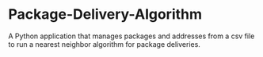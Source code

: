 # Package-Delivery-Algorithm
A Python application that manages packages and addresses from a csv file to run a nearest neighbor algorithm for package deliveries.
